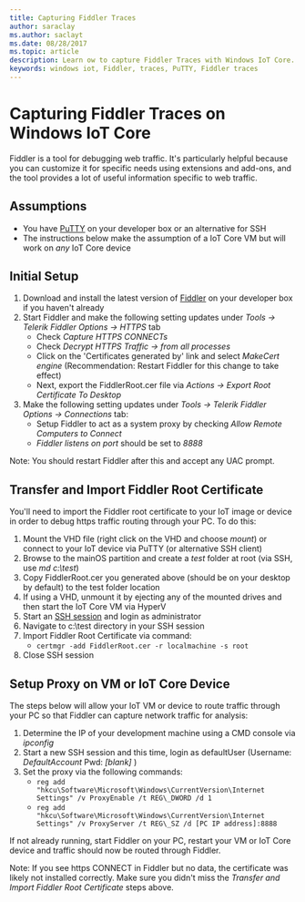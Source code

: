 ```yaml
---
title: Capturing Fiddler Traces
author: saraclay
ms.author: saclayt
ms.date: 08/28/2017
ms.topic: article
description: Learn ow to capture Fiddler Traces with Windows IoT Core.
keywords: windows iot, Fiddler, traces, PuTTY, Fiddler traces
---
```


# Capturing Fiddler Traces on Windows IoT Core

Fiddler is a tool for debugging web traffic. It's particularly helpful because you can customize it for specific needs using extensions and add-ons, and the tool provides a lot of useful information specific to web traffic.

## Assumptions 

* You have [PuTTY](http://www.putty.org/) on your developer box or an alternative for SSH
* The instructions below make the assumption of a IoT Core VM but will work on *any* IoT Core device

## Initial Setup

1. Download and install the latest version of [Fiddler](http://www.telerik.com/fiddler/) on your developer box if you haven't already
2. Start Fiddler and make the following setting updates under _Tools -> Telerik Fiddler Options -> HTTPS_ tab
	* Check _Capture HTTPS CONNECTs_
	* Check _Decrypt HTTPS Traffic -> from all processes_
	* Click on the 'Certificates generated by' link and select _MakeCert engine_ 
		(Recommendation: Restart Fiddler for this change to take effect)
	* Next, export the FiddlerRoot.cer file via _Actions -> Export Root Certificate To Desktop_
3. Make the following setting updates under _Tools -> Telerik Fiddler Options -> Connections_ tab:
	* Setup Fiddler to act as a system proxy by checking _Allow Remote Computers to Connect_
	* _Fiddler listens on port_ should be set to _8888_
  
Note: You should restart Fiddler after this and accept any UAC prompt.

## Transfer and Import Fiddler Root Certificate
You'll need to import the Fiddler root certificate to your IoT image or device in order to debug https traffic routing through your PC.  To do this:

1. Mount the VHD file (right click on the VHD and choose _mount_) or connect to your IoT device via PuTTY (or alternative SSH client)
2. Browse to the mainOS partition and create a _test_ folder at root (via SSH, use _md c:\test_)
3. Copy FiddlerRoot.cer you generated above (should be on your desktop by default) to the test folder location
4. If using a VHD, unmount it by ejecting any of the mounted drives and then start the IoT Core VM via HyperV
5. Start an [SSH session](../connect-your-device/ssh.md) and login as administrator 
6. Navigate to c:\test directory in your SSH session
7. Import Fiddler Root Certificate via command:
	* `certmgr -add FiddlerRoot.cer -r localmachine -s root`
8. Close SSH session


## Setup Proxy on VM or IoT Core Device
The steps below will allow your IoT VM or device to route traffic through your PC so that Fiddler can capture network traffic for analysis:

1. Determine the IP of your development machine using a CMD console via _ipconfig_
2. Start a new SSH session and this time, login as defaultUser (Username: _DefaultAccount_  Pwd: _[blank]_ )
3. Set the proxy via the following commands:
	* `reg add "hkcu\Software\Microsoft\Windows\CurrentVersion\Internet Settings" /v ProxyEnable /t REG\_DWORD /d 1`
	* `reg add "hkcu\Software\Microsoft\Windows\CurrentVersion\Internet Settings" /v ProxyServer /t REG\_SZ /d [PC IP address]:8888`

If not already running, start Fiddler on your PC, restart your VM or IoT Core device and traffic should now be routed through Fiddler. 

Note: If you see https CONNECT in Fiddler but no data, the certificate was likely not installed correctly. Make sure you didn't miss the _Transfer and Import Fiddler Root Certificate_ steps above.
